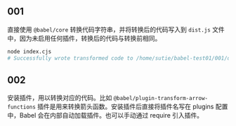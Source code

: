 ## 001

直接使用 `@babel/core` 转换代码字符串，并将转换后的代码写入到 `dist.js` 文件中，因为未启用任何插件，转换后的代码与转换前相同。

```bash
node index.cjs
# Successfully wrote transformed code to /home/sutie/babel-test01/001/dist.js
```

## 002

安装插件，用以转换对应的代码。比如 `@babel/plugin-transform-arrow-functions` 插件是用来转换箭头函数。安装插件后直接将插件名写在 plugins 配置中，Babel 会在内部自动加载插件。也可以手动通过 require 引入插件。
